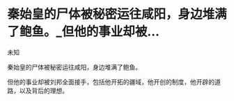 # 秦始皇的尸体被秘密运往咸阳，身边堆满了鲍鱼。_但他的事业却被...

未知

秦始皇的尸体被秘密运往咸阳，身边堆满了鲍鱼。

但他的事业却被刘邦全面接手，包括他开拓的疆域，他开创的制度，他开辟的道路，以及背后的理想。